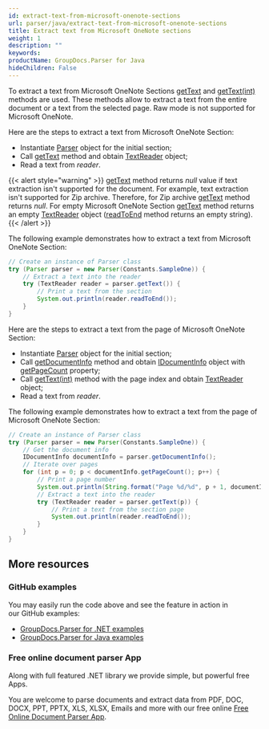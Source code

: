 ```yaml
---
id: extract-text-from-microsoft-onenote-sections
url: parser/java/extract-text-from-microsoft-onenote-sections
title: Extract text from Microsoft OneNote sections
weight: 1
description: ""
keywords: 
productName: GroupDocs.Parser for Java
hideChildren: False
---
```

To extract a text from Microsoft OneNote Sections [getText](https://reference.groupdocs.com/java/parser/com.groupdocs.parser/Parser#getText()) and [getText(int)](https://reference.groupdocs.com/java/parser/com.groupdocs.parser/Parser#getText(int)) methods are used. These methods allow to extract a text from the entire document or a text from the selected page. Raw mode is not supported for Microsoft OneNote.

Here are the steps to extract a text from Microsoft OneNote Section:

*   Instantiate [Parser](https://reference.groupdocs.com/java/parser/com.groupdocs.parser/Parser) object for the initial section;
*   Call [getText](https://reference.groupdocs.com/java/parser/com.groupdocs.parser/Parser#getText()) method and obtain [TextReader](https://reference.groupdocs.com/java/parser/com.groupdocs.parser.data/TextReader) object;
*   Read a text from *reader*.

{{< alert style="warning" >}}
[getText](https://reference.groupdocs.com/java/parser/com.groupdocs.parser/Parser#getText()) method returns *null* value if text extraction isn't supported for the document. For example, text extraction isn't supported for Zip archive. Therefore, for Zip archive [getText](https://reference.groupdocs.com/java/parser/com.groupdocs.parser/Parser#getText()) method returns *null*. For empty Microsoft OneNote Section [getText](https://reference.groupdocs.com/java/parser/com.groupdocs.parser/Parser#getText()) method returns an empty [TextReader](https://reference.groupdocs.com/java/parser/com.groupdocs.parser.data/TextReader) object ([readToEnd](https://reference.groupdocs.com/java/parser/com.groupdocs.parser.data/TextReader#readToEnd()) method returns an empty string).  
{{< /alert >}}
  
The following example demonstrates how to extract a text from Microsoft OneNote Section:

```java
// Create an instance of Parser class
try (Parser parser = new Parser(Constants.SampleOne)) {
    // Extract a text into the reader
    try (TextReader reader = parser.getText()) {
        // Print a text from the section
        System.out.println(reader.readToEnd());
    }
}
```

Here are the steps to extract a text from the page of Microsoft OneNote Section:

*   Instantiate [Parser](https://reference.groupdocs.com/java/parser/com.groupdocs.parser/Parser) object for the initial section;
*   Call [getDocumentInfo](https://reference.groupdocs.com/java/parser/com.groupdocs.parser/Parser#getDocumentInfo()) method and obtain [IDocumentInfo](https://reference.groupdocs.com/java/parser/com.groupdocs.parser.options/IDocumentInfo) object with [getPageCount](https://reference.groupdocs.com/java/parser/com.groupdocs.parser.options/IDocumentInfo#getPageCount()) property;
*   Call [getText(int)](https://reference.groupdocs.com/java/parser/com.groupdocs.parser/Parser#getText(int)) method with the page index and obtain [TextReader](https://reference.groupdocs.com/java/parser/com.groupdocs.parser.data/TextReader) object;
*   Read a text from *reader*.

The following example demonstrates how to extract a text from the page of Microsoft OneNote Section:

```java
// Create an instance of Parser class
try (Parser parser = new Parser(Constants.SampleOne)) {
    // Get the document info
    IDocumentInfo documentInfo = parser.getDocumentInfo();
    // Iterate over pages
    for (int p = 0; p < documentInfo.getPageCount(); p++) {
        // Print a page number
        System.out.println(String.format("Page %d/%d", p + 1, documentInfo.getPageCount()));
        // Extract a text into the reader
        try (TextReader reader = parser.getText(p)) {
            // Print a text from the section page
            System.out.println(reader.readToEnd());
        }
    }
}
```

## More resources

### GitHub examples

You may easily run the code above and see the feature in action in our GitHub examples:

*   [GroupDocs.Parser for .NET examples](https://github.com/groupdocs-parser/GroupDocs.Parser-for-.NET)    
*   [GroupDocs.Parser for Java examples](https://github.com/groupdocs-parser/GroupDocs.Parser-for-Java)    

### Free online document parser App

Along with full featured .NET library we provide simple, but powerful free Apps.

You are welcome to parse documents and extract data from PDF, DOC, DOCX, PPT, PPTX, XLS, XLSX, Emails and more with our free online [Free Online Document Parser App](https://products.groupdocs.app/parser).